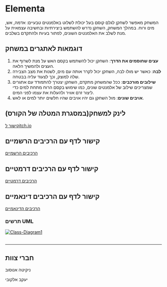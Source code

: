 # Elementa

המשחק מאפשר לשחקן לגלם קוסם בעל יכולת לשלוט באלמנטים טבעיים: אדמה, אש, מים ורוח. במהלך המשחק, השחקן נדרש להשתמש ביצירתיות ובחשיבה עצמאית על מנת לשלב את האלמנטים השונים, לפתור בעיות ולהתקדם בשלבים.

## דוגמאות לאתגרים במשחק

1. **עצים שחוסמים את הדרך**: השחקן יכול להשתמש בקסם האש על מנת לשרוף את העצים ולהמשיך הלאה.
2. **לבה**: כאשר יש מולו לבה, השחקן יכול לקרר אותה עם מים, לשנות את מצב הצבירה שלה למוצק, וכך לצעוד עליה בבטחה.
3. **שילובים מורכבים**: ככל שהמשחק מתקדם, השחקן יצטרך להתמודד עם אתגרים שמצריכים שילוב של אלמנטים שונים, כמו שימוש בקסם הרוח מתחת למים כדי ליצור זרם אוויר ולהעלות את עצמו לפני המים.
4. **אויבים שונים**:	מול השחקן גם יהיו אויבים שהיו חלשים יותר למים או לאש.

## לינק למשחק(במסגרת המטלה של הקורס)
[קישור לitch.io](https://wnikita.itch.io/elementa-pilot)

## קישור לדף עם הרכיבים הרשמיים
[הרכיבים הרשמיים](https://github.com/UniversityGameProject-2024/Elementa/wiki)

## קישור לדף עם הרכיבים דרמטיים
[הרכיבים דרמטיים](https://github.com/UniversityGameProject-2024/Elementa/blob/main/dramatic-elements.md)

## קישור לדף עם הרכיבים דינאמיים
[הרכיבים הדינאמיים](https://github.com/UniversityGameProject-2024/Elementa/blob/main/dynamic.md)
### תרשים UML
<a href="https://ibb.co/PMgZ7DT"><img src="https://i.ibb.co/kJXgRm3/Class-Diagram1.png" alt="Class-Diagram1" border="0"></a><br /><a target='_blank' href='https://imgbb.com/'></a><br />

---
## חברי צוות
ניקיטה אנוסוב

יעקב אלקובי


